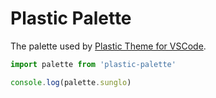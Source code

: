 # Plastic Palette

The palette used by [Plastic Theme for VSCode](https://plastic.wstone.uk/).

```js
import palette from 'plastic-palette'

console.log(palette.sunglo)
```
